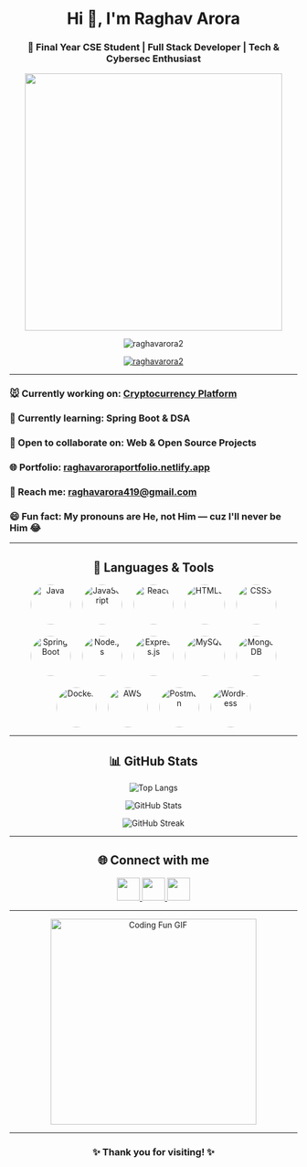 <h1 align="center">Hi 👋, I'm Raghav Arora</h1>
<h3 align="center">🚀 Final Year CSE Student | Full Stack Developer | Tech & Cybersec Enthusiast</h3>

<p align="center">
  <img src="https://media.giphy.com/media/836HiJc7pgzy8iNXCn/giphy.gif" width="450"/>
</p>

<p align="center">
  <img src="https://komarev.com/ghpvc/?username=raghavarora2&label=Profile%20views&color=0e75b6&style=flat" alt="raghavarora2" />
</p>

<p align="center">
  <a href="https://github.com/ryo-ma/github-profile-trophy">
    <img src="https://github-profile-trophy.vercel.app/?username=raghavarora2&theme=algolia" alt="raghavarora2" />
  </a>
</p>

---

### 🐭 Currently working on: [Cryptocurrency Platform](https://github.com/RaghavArora2/ShambhalaTrade)
### 🌱 Currently learning: Spring Boot & DSA
### 👯 Open to collaborate on: Web & Open Source Projects
### 🌐 Portfolio: [raghavaroraportfolio.netlify.app](https://raghavaroraportfolio.netlify.app)
### 📢 Reach me: **raghavarora419@gmail.com**
### 😄 Fun fact: My pronouns are He, not Him — cuz I'll never be Him 😂

---

<h2 align="center">🚀 Languages & Tools</h2>

<p align="center" style="display:flex; flex-wrap: wrap; justify-content:center; gap:20px;">

  <!-- Java -->
  <a href="https://www.java.com" target="_blank" rel="noopener noreferrer" style="display:inline-block;">
    <img src="https://skillicons.dev/icons?i=java" alt="Java" width="70" height="70" style="border-radius:50%; cursor:pointer;" />
  </a>

  <!-- JavaScript -->
  <a href="https://developer.mozilla.org/en-US/docs/Web/JavaScript" target="_blank" rel="noopener noreferrer" style="display:inline-block;">
    <img src="https://skillicons.dev/icons?i=javascript" alt="JavaScript" width="70" height="70" style="border-radius:50%; cursor:pointer;" />
  </a>

  <!-- React -->
  <a href="https://reactjs.org/" target="_blank" rel="noopener noreferrer" style="display:inline-block;">
    <img src="https://skillicons.dev/icons?i=react" alt="React" width="70" height="70" style="border-radius:50%; cursor:pointer;" />
  </a>

  <!-- HTML -->
  <a href="https://developer.mozilla.org/en-US/docs/Web/HTML" target="_blank" rel="noopener noreferrer" style="display:inline-block;">
    <img src="https://skillicons.dev/icons?i=html" alt="HTML5" width="70" height="70" style="border-radius:50%; cursor:pointer;" />
  </a>

  <!-- CSS -->
  <a href="https://developer.mozilla.org/en-US/docs/Web/CSS" target="_blank" rel="noopener noreferrer" style="display:inline-block;">
    <img src="https://skillicons.dev/icons?i=css" alt="CSS3" width="70" height="70" style="border-radius:50%; cursor:pointer;" />
  </a>

  <!-- Spring Boot -->
  <a href="https://spring.io/projects/spring-boot" target="_blank" rel="noopener noreferrer" style="display:inline-block;">
    <img src="https://skillicons.dev/icons?i=spring" alt="Spring Boot" width="70" height="70" style="border-radius:50%; cursor:pointer;" />
  </a>

  <!-- Node.js -->
  <a href="https://nodejs.org/" target="_blank" rel="noopener noreferrer" style="display:inline-block;">
    <img src="https://skillicons.dev/icons?i=nodejs" alt="Node.js" width="70" height="70" style="border-radius:50%; cursor:pointer;" />
  </a>

  <!-- Express -->
  <a href="https://expressjs.com/" target="_blank" rel="noopener noreferrer" style="display:inline-block;">
    <img src="https://skillicons.dev/icons?i=express" alt="Express.js" width="70" height="70" style="border-radius:50%; cursor:pointer;" />
  </a>

  <!-- MySQL -->
  <a href="https://www.mysql.com/" target="_blank" rel="noopener noreferrer" style="display:inline-block;">
    <img src="https://skillicons.dev/icons?i=mysql" alt="MySQL" width="70" height="70" style="border-radius:50%; cursor:pointer;" />
  </a>

  <!-- MongoDB -->
  <a href="https://www.mongodb.com/" target="_blank" rel="noopener noreferrer" style="display:inline-block;">
    <img src="https://skillicons.dev/icons?i=mongodb" alt="MongoDB" width="70" height="70" style="border-radius:50%; cursor:pointer;" />
  </a>

  <!-- Docker -->
  <a href="https://www.docker.com/" target="_blank" rel="noopener noreferrer" style="display:inline-block;">
    <img src="https://skillicons.dev/icons?i=docker" alt="Docker" width="70" height="70" style="border-radius:50%; cursor:pointer;" />
  </a>

  <!-- AWS -->
  <a href="https://aws.amazon.com/" target="_blank" rel="noopener noreferrer" style="display:inline-block;">
    <img src="https://skillicons.dev/icons?i=aws" alt="AWS" width="70" height="70" style="border-radius:50%; cursor:pointer;" />
  </a>

  <!-- Postman -->
  <a href="https://www.postman.com/" target="_blank" rel="noopener noreferrer" style="display:inline-block;">
    <img src="https://skillicons.dev/icons?i=postman" alt="Postman" width="70" height="70" style="border-radius:50%; cursor:pointer;" />
  </a>

  <!-- WordPress -->
  <a href="https://wordpress.org/" target="_blank" rel="noopener noreferrer" style="display:inline-block;">
    <img src="https://skillicons.dev/icons?i=wordpress" alt="WordPress" width="70" height="70" style="border-radius:50%; cursor:pointer;" />
  </a>


</p>




---

<h2 align="center">📊 GitHub Stats</h2>
<p align="center">
  <img src="https://github-readme-stats.vercel.app/api/top-langs?username=raghavarora2&show_icons=true&locale=en&layout=compact&theme=radical" alt="Top Langs" />
</p>

<p align="center">
  <img src="https://github-readme-stats.vercel.app/api?username=raghavarora2&show_icons=true&locale=en&theme=radical" alt="GitHub Stats" />
</p>

<p align="center">
  <img src="https://github-readme-streak-stats.herokuapp.com/?user=raghavarora2&theme=radical" alt="GitHub Streak" />
</p>

---

<h2 align="center">🌐 Connect with me</h2>
<p align="center">
  <a href="https://www.linkedin.com/in/mrraghavarora" target="_blank">
    <img src="https://img.icons8.com/color/48/000000/linkedin.png" width="40" />
  </a>
  <a href="https://instagram.com/mrraghavarora" target="_blank">
    <img src="https://img.icons8.com/color/48/000000/instagram-new--v2.png" width="40" />
  </a>
  <a href="https://twitter.com/_Raghav_Arora_" target="_blank">
    <img src="https://img.icons8.com/color/48/000000/twitter--v2.png" width="40" />
  </a>
</p>

---

<div align="center">
  <img width="360" src="https://media.giphy.com/media/qgQUggAC3Pfv687qPC/giphy.gif" alt="Coding Fun GIF" />
</div>

---

<h3 align="center">✨ Thank you for visiting! ✨</h3>

